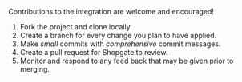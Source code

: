 Contributions to the integration are welcome and encouraged!

1. Fork the project and clone locally.
1. Create a branch for every change you plan to have applied.
1. Make *small* commits with *comprehensive* commit messages.
1. Create a pull request for Shopgate to review.
1. Monitor and respond to any feed back that may be given prior to merging.
